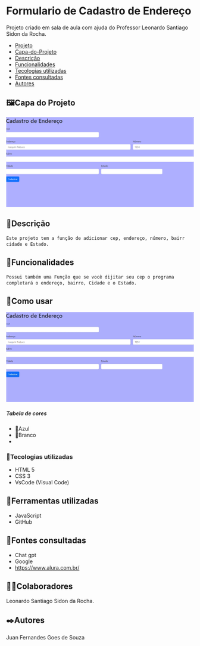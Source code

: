 # Formulario de Cadastro de Endereço
Projeto criado em sala de aula com ajuda do Professor Leonardo Santiago Sidon da Rocha.

* [Projeto](#Formulario-de-Cadastro-de-Endereco)  
* [Capa-do-Projeto](#capa-do-projeto)
* [Descrição](#descrição)    
* [Funcionalidades](#funcionalidades)  
* [Tecologias utilizadas](#tecologias-utilizadas)  
* [Fontes consultadas](#fontes-consultadas)  
* [Autores](#autores)

## 🖼️Capa do Projeto
<img src="imgs/Capa.png">

## 📄Descrição 
    Este projeto tem a função de adicionar cep, endereço, número, bairr cidade e Estado.
## 👾Funcionalidades
    Possui também uma Função que se você dijitar seu cep o programa completará o endereço, bairro, Cidade e o Estado.
## 🔧Como usar
<img src="imgs/Comousar.gif">

##### Tabela de cores
* 💙Azul
* 🤍Branco
*   

### 🤖Tecologias utilizadas
* HTML 5
* CSS 3
* VsCode (Visual Code)

## 🔧Ferramentas utilizadas
* JavaScript
* GitHub
## 🔗Fontes consultadas
* Chat gpt
* Google
* https://www.alura.com.br/

## 🤜🤛Colaboradores
Leonardo Santiago Sidon da Rocha.

## ✒️Autores
Juan Fernandes Goes de Souza